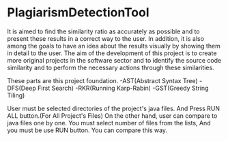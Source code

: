 # PlagiarismDetectionTool


It is aimed to find the similarity ratio as accurately as possible and to present these results in a correct way to the user. In addition, it is also among the goals to have an idea about the results visually by showing them in detail to the user. The aim of the development of this project is to create more original projects in the software sector and to identify the source code similarity and to perform the necessary actions through these similarities.

These parts are this project foundation.
-AST(Abstract Syntax Tree)
-DFS(Deep First Search)
-RKR(Running Karp-Rabin)
-GST(Greedy String Tiling)

User must be selected directories of the project's java files. And Press RUN ALL button.(For All Project's Files)
On the other hand, user can compare to java files one by one. You must select number of files from the lists, And you must be use RUN button. You can compare this way.
